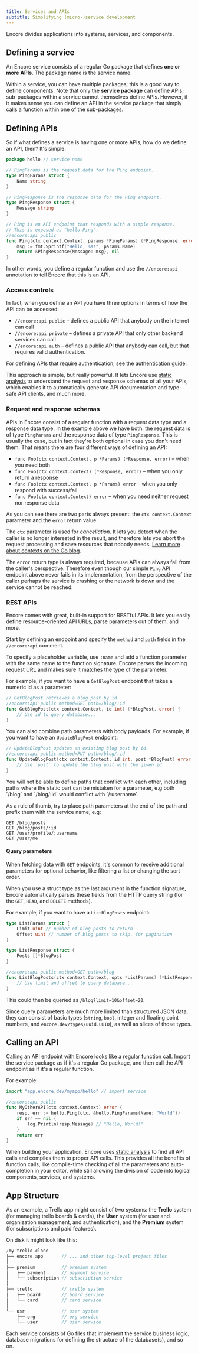 ```yaml
---
title: Services and APIs
subtitle: Simplifying (micro-)service development
---
```


Encore divides applications into systems, services, and components.

## Defining a service

An Encore service consists of a regular Go package that defines **one or more APIs**.
The package name is the service name.

Within a service, you can have multiple packages; this is a good way to define components.
Note that only the **service package** can define APIs; sub-packages within a service
cannot themselves define APIs. However, if it makes sense you can define an API in the service package
that simply calls a function within one of the sub-packages.

## Defining APIs

So if what defines a service is having one or more APIs, how do we define an API, then? It's simple:

```go
package hello // service name

// PingParams is the request data for the Ping endpoint.
type PingParams struct {
    Name string
}

// PingResponse is the response data for the Ping endpoint.
type PingResponse struct {
    Message string
}

// Ping is an API endpoint that responds with a simple response.
// This is exposed as "hello.Ping".
//encore:api public
func Ping(ctx context.Context, params *PingParams) (*PingResponse, error) {
    msg := fmt.Sprintf("Hello, %s!", params.Name)
    return &PingResponse{Message: msg}, nil
}
```

In other words, you define a regular function and use the `//encore:api` annotation
to tell Encore that this is an API.

### Access controls

In fact, when you define an API you have three options in terms of how the API can be accessed:

* `//encore:api public` &ndash; defines a public API that anybody on the internet can call
* `//encore:api private` &ndash; defines a private API that only other backend services can call
* `//encore:api auth` &ndash; defines a public API that anybody can call, but that requires valid authentication.

For defining APIs that require authentication, see the [authentication guide](/docs/concepts/auth).

This approach is simple, but really powerful. It lets Encore use [static analysis](/docs/concepts/application-model)
to understand the request and response schemas of all your APIs, which enables it to automatically generate API documentation
and type-safe API clients, and much more.

### Request and response schemas

APIs in Encore consist of a regular function with a request data type and a response data type.
In the example above we have both: the request data is of type `PingParams` and the response data of type
`PingResponse`. This is usually the case, but in fact they're both optional in case you don't need them.
That means there are four different ways of defining an API:

* `func Foo(ctx context.Context, p *Params) (*Response, error)` &ndash; when you need both
* `func Foo(ctx context.Context) (*Response, error)` &ndash; when you only return a response
* `func Foo(ctx context.Context, p *Params) error` &ndash; when you only respond with success/fail
* `func Foo(ctx context.Context) error` &ndash; when you need neither request nor response data

As you can see there are two parts always present: the `ctx context.Context` parameter and the `error` return value.

The `ctx` parameter is used for *cancellation*. It lets you detect when the caller is no longer interested in the result,
and therefore lets you abort the request processing and save resources that nobody needs.
[Learn more about contexts on the Go blog](https://blog.golang.org/context).

The `error` return type is always required, because APIs can always fail from the caller's perspective.
Therefore even though our simple `Ping` API endpoint above never fails in its implementation, from the perspective of the caller perhaps the service is crashing or the network is down and the service cannot be reached.

### REST APIs
Encore comes with great, built-in support for RESTful APIs. It lets you easily define resource-oriented API URLs, parse parameters out of them, and more.

Start by defining an endpoint and specify the `method` and `path` fields in the `//encore:api` comment.

To specify a placeholder variable, use `:name` and add a function parameter with the same name to the function signature. Encore parses the incoming request URL and makes sure it matches the type of the parameter.

For example, if you want to have a `GetBlogPost` endpoint that takes a numeric id as a parameter:

```go
// GetBlogPost retrieves a blog post by id.
//encore:api public method=GET path=/blog/:id
func GetBlogPost(ctx context.Context, id int) (*BlogPost, error) {
    // Use id to query database...
}
```

You can also combine path parameters with body payloads. For example, if you want to have an `UpdateBlogPost` endpoint:

```go
// UpdateBlogPost updates an existing blog post by id.
//encore:api public method=PUT path=/blog/:id
func UpdateBlogPost(ctx context.Context, id int, post *BlogPost) error {
    // Use `post` to update the blog post with the given id.
}
```

<Callout type="important">
You will not be able to define paths that conflict with each other, including paths
where the static part can be mistaken for a parameter, e.g both `/blog` and `/blog/:id` would conflict with `/:username`.
</Callout>

As a rule of thumb, try to place path parameters at the end of the path and
prefix them with the service name, e.g:

```
GET /blog/posts
GET /blog/posts/:id
GET /user/profile/:username
GET /user/me
```

#### Query parameters
When fetching data with `GET` endpoints, it's common to receive additional parameters for optional behavior, like filtering a list or changing the sort order.

When you use a struct type as the last argument in the function signature,
Encore automatically parses these fields from the HTTP query string (for the `GET`, `HEAD`, and `DELETE` methods).

For example, if you want to have a `ListBlogPosts` endpoint:

```go
type ListParams struct {
    Limit uint // number of blog posts to return
    Offset uint // number of blog posts to skip, for pagination
}

type ListResponse struct {
    Posts []*BlogPost
}

//encore:api public method=GET path=/blog
func ListBlogPosts(ctx context.Context, opts *ListParams) (*ListResponse, error) {
    // Use limit and offset to query database...
}
```

This could then be queried as `/blog?limit=10&offset=20`.

Since query parameters are much more limited than structured JSON data, they can consist of basic types (`string`, `bool`, integer and floating point numbers, and `encore.dev/types/uuid.UUID`), as well as slices of those types.

## Calling an API
Calling an API endpoint with Encore looks like a regular function call. Import the service package as if it's a regular
Go package, and then call the API endpoint as if it's a regular function.

For example:
```go
import "app.encore.dev/myapp/hello" // import service

//encore:api public
func MyOtherAPI(ctx context.Context) error {
    resp, err := hello.Ping(ctx, &hello.PingParams{Name: "World"})
    if err == nil {
        log.Println(resp.Message) // "Hello, World!"
    }
    return err
}
```

When building your application, Encore uses [static analysis](/docs/concepts/application-model) to find all
API calls and compiles them to proper API calls. This provides all the benefits of function calls, like 
compile-time checking of all the parameters and auto-completion in your editor,
while still allowing the division of code into logical components, services, and systems.

## App Structure

As an example, a Trello app might consist of two systems: the **Trello** system (for managing trello boards & cards),
the **User** system (for user and organization management, and authentication), and the **Premium** system (for subscriptions
and paid features).

On disk it might look like this:

```go
/my-trello-clone
├── encore.app       // ... and other top-level project files
│
├── premium          // premium system
│   ├── payment      // payment service
│   └── subscription // subscription service
│
├── trello           // trello system
│   ├── board        // board service
│   └── card         // card service
│
└── usr              // user system
    ├── org          // org service
    └── user         // user service
```

Each service consists of Go files that implement the service business logic,
database migrations for defining the structure of the database(s), and so on.